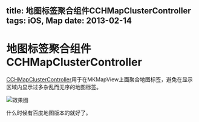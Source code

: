 title: 地图标签聚合组件CCHMapClusterController
tags: iOS, Map
date: 2013-02-14
---

# 地图标签聚合组件CCHMapClusterController

[CCHMapClusterController](https://github.com/choefele/CCHMapClusterController)用于在MKMapView上面聚合地图标签，避免在显示区域内显示过多杂乱而无序的地图标签。

![效果图](https://raw.github.com/choefele/CCHMapClusterController/master/MapClustering.png)

什么时候有百度地图版本的就好了。